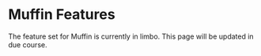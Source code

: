 # Muffin Features

The feature set for Muffin is currently in limbo. This page will be updated in due course.